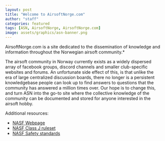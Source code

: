 ```yaml
---
layout: post
title: "Welcome to AirsoftNorge.com"
author: "staff"
categories: featured
tags: [ASN, AirsoftNorge, AirsoftNorge.com]
image: assets/graphics/asn-banner.png
---
```



AirsoftNorge.com is a site dedicated to the dissemination of knowledge and information throughout the Norwegian airsoft community.*

The airsoft community in Norway currently exists as a widely dispersed array of facebook groups, discord channels and smaller club-specific websites and forums.
An unfortunate side effect of this, is that unlike the era of large centralized discussion boards, there no longer is a persistent knowledgebase people can look up to find answers to questions that the community has answered a million times over.
Our hope is to change this, and turn ASN into the go-to site where the collective knowledge of the community can be documented and stored for anyone interested in the airsoft hobby.




Additional resources:
* [NASF Webpage](www.nasf.no)
* [NASF Class J ruleset](https://nasf.no/filedump/forskrift_vaapen_klasse_J.pdf)
* [NASF Safety standards](https://nasf.no/filedump/forskrift_sikkerhet.pdf)
